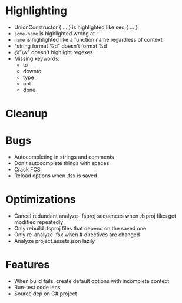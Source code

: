# Highlighting
- UnionConstructor { ... } is highlighted like seq { ... }
- ``some-name`` is highlighted wrong at -
- ``name`` is highlighted like a function name regardless of context
- "string format %d" doesn't format %d
- @"\w" doesn't highlight regexes
- Missing keywords:
  - to
  - downto
  - type
  - not
  - done

# Cleanup

# Bugs
- Autocompleting in strings and comments
- Don't autocomplete things with spaces
- Crack FCS
- Reload options when .fsx is saved

# Optimizations
- Cancel redundant analyze-.fsproj sequences when .fsproj files get modified repeatedly
- Only rebuild .fsproj files that depend on the saved one
- Only re-analyze .fsx when # directives are changed
- Analyze project.assets.json lazily

# Features
- When build fails, create default options with incomplete context
- Run-test code lens
- Source dep on C# project